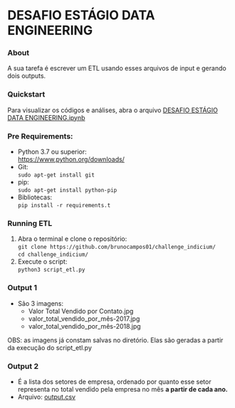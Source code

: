 # DESAFIO ESTÁGIO DATA ENGINEERING

### About
A sua tarefa é escrever um ETL usando esses arquivos de input e gerando dois outputs.

### Quickstart
Para visualizar os códigos e análises, abra o arquivo [DESAFIO ESTÁGIO DATA ENGINEERING.ipynb](https://github.com/brunocampos01/challenge-indicium/blob/master/DESAFIO%20EST%C3%81GIO%20DATA%20ENGINEERING.ipynb) 

### Pre Requirements:
- Python 3.7 ou superior:<br/>
https://www.python.org/downloads/
- Git:<br/>
`sudo apt-get install git`
- pip:<br/>
`sudo apt-get install python-pip`
- Bibliotecas:<br/>
`pip install -r requirements.t`

### Running ETL
1. Abra o terminal e clone o repositório: <br/>
`git clone https://github.com/brunocampos01/challenge_indicium/`<br/>
`cd challenge_indicium/`
2. Execute o script:<br/>
`python3 script_etl.py`

### Output 1
- São 3 imagens:
  - Valor Total Vendido por Contato.jpg
  - valor_total_vendido_por_mês-2017.jpg
  - valor_total_vendido_por_mês-2018.jpg
 
OBS: as imagens já constam salvas no diretório. Elas são geradas a partir da execução do script_etl.py

### Output 2
- É a lista dos setores de empresa, ordenado por quanto esse setor representa no total vendido pela empresa no mês  **a partir de cada ano.**
- Arquivo: [output.csv](https://github.com/brunocampos01/challenge-indicium/blob/master/output.csv)
